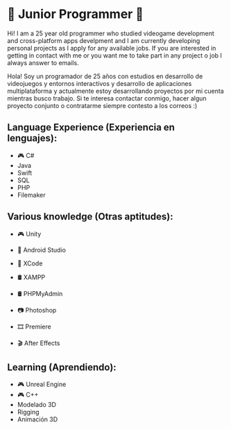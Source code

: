 # :space_invader: Junior Programmer :space_invader:

Hi! I am a 25 year old programmer who studied videogame development and cross-platform apps develpment and I am currently developing personal projects as I apply for any available jobs.
If you are interested in getting in contact with me or you want me to take part in any project o job I always answer to emails.

Hola! Soy un programador de 25 años con estudios en desarrollo de videojuegos y entornos interactivos y desarrollo de aplicaciones multiplataforma y actualmente estoy desarrollando proyectos por mi cuenta mientras busco trabajo.
Si te interesa contactar conmigo, hacer algun proyecto conjunto o contratarme siempre contesto a los correos :)

## Language Experience (Experiencia en lenguajes):

- :video_game: C#
- Java
- Swift
- SQL
- PHP
- Filemaker

## Various knowledge (Otras aptitudes):

- :video_game: Unity  
- :iphone: Android Studio
- :iphone: XCode
- 🛢 XAMPP
- 🛢 PHPMyAdmin
  
- :camera: Photoshop
- :film_strip: Premiere
- :clapper: After Effects

## Learning (Aprendiendo):
- :video_game: Unreal Engine
- :video_game: C++
- Modelado 3D
- Rigging
- Animación 3D
